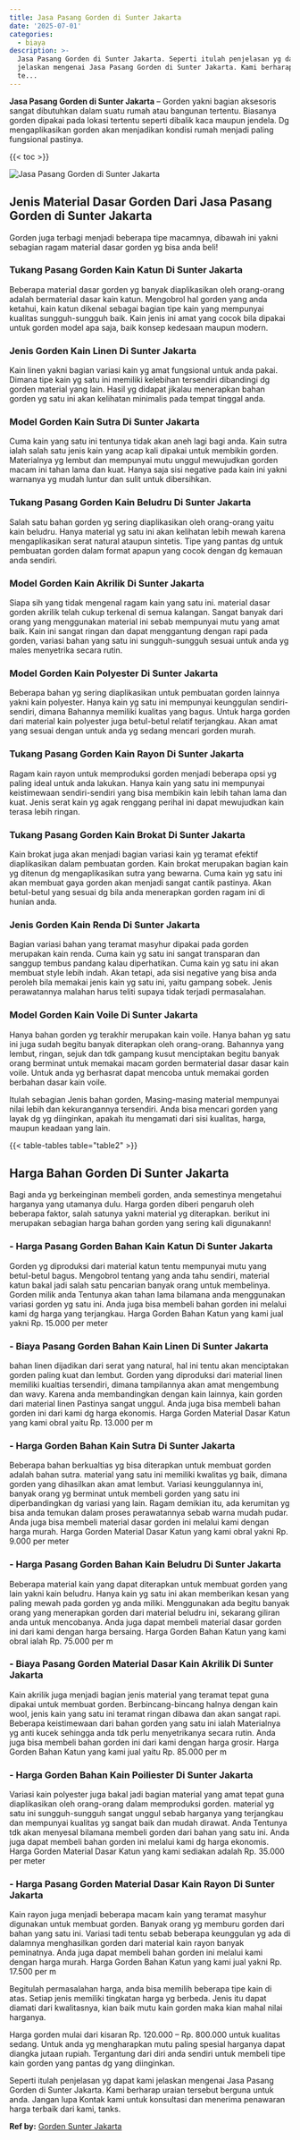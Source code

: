 ```yaml
---
title: Jasa Pasang Gorden di Sunter Jakarta
date: '2025-07-01'
categories:
  - biaya
description: >-
  Jasa Pasang Gorden di Sunter Jakarta. Seperti itulah penjelasan yg dapat kami
  jelaskan mengenai Jasa Pasang Gorden di Sunter Jakarta. Kami berharap uraian
  te...
---
```


**Jasa Pasang Gorden di Sunter Jakarta** – Gorden yakni bagian aksesoris sangat dibutuhkan dalam suatu rumah atau bangunan tertentu. Biasanya gorden dipakai pada lokasi tertentu seperti dibalik kaca maupun jendela. Dg mengaplikasikan gorden akan menjadikan kondisi rumah menjadi paling fungsional pastinya.

{{< toc >}}

![Jasa Pasang Gorden di Sunter Jakarta](/images/pasang-gorden-murah28.png)

## Jenis Material Dasar Gorden Dari Jasa Pasang Gorden di Sunter Jakarta

Gorden juga terbagi menjadi beberapa tipe macamnya, dibawah ini yakni sebagian ragam material dasar gorden yg bisa anda beli!

### Tukang Pasang Gorden Kain Katun Di Sunter Jakarta

Beberapa material dasar gorden yg banyak diaplikasikan oleh orang-orang adalah bermaterial dasar kain katun. Mengobrol hal gorden yang anda ketahui, kain katun dikenal sebagai bagian tipe kain yang mempunyai kualitas sungguh-sungguh baik. Kain jenis ini amat yang cocok bila dipakai untuk gorden model apa saja, baik konsep kedesaan maupun modern.

### Jenis Gorden Kain Linen Di Sunter Jakarta

Kain linen yakni bagian variasi kain yg amat fungsional untuk anda pakai. Dimana tipe kain yg satu ini memiliki kelebihan tersendiri dibandingi dg gorden material yang lain. Hasil yg didapat jikalau menerapkan bahan gorden yg satu ini akan kelihatan minimalis pada tempat tinggal anda.

### Model Gorden Kain Sutra Di Sunter Jakarta

Cuma kain yang satu ini tentunya tidak akan aneh lagi bagi anda. Kain sutra ialah salah satu jenis kain yang acap kali dipakai untuk membikin gorden. Materialnya yg lembut dan mempunyai mutu unggul mewujudkan gorden macam ini tahan lama dan kuat. Hanya saja sisi negative pada kain ini yakni warnanya yg mudah luntur dan sulit untuk dibersihkan.

### Tukang Pasang Gorden Kain Beludru Di Sunter Jakarta

Salah satu bahan gorden yg sering diaplikasikan oleh orang-orang yaitu kain beludru. Hanya material yg satu ini akan kelihatan lebih mewah karena mengaplikasikan serat natural ataupun sintetis. Tipe yang pantas dg untuk pembuatan gorden dalam format apapun yang cocok dengan dg kemauan anda sendiri.

### Model Gorden Kain Akrilik Di Sunter Jakarta

Siapa sih yang tidak mengenal ragam kain yang satu ini. material dasar gorden akrilik telah cukup terkenal di semua kalangan. Sangat banyak dari orang yang menggunakan material ini sebab mempunyai mutu yang amat baik. Kain ini sangat ringan dan dapat menggantung dengan rapi pada gorden, variasi bahan yang satu ini sungguh-sungguh sesuai untuk anda yg males menyetrika secara rutin.

### Model Gorden Kain Polyester Di Sunter Jakarta

Beberapa bahan yg sering diaplikasikan untuk pembuatan gorden lainnya yakni kain polyester. Hanya kain yg satu ini mempunyai keunggulan sendiri-sendiri, dimana Bahannya memiliki kualitas yang bagus. Untuk harga gorden dari material kain polyester juga betul-betul relatif terjangkau. Akan amat yang sesuai dengan untuk anda yg sedang mencari gorden murah.

### Tukang Pasang Gorden Kain Rayon Di Sunter Jakarta

Ragam kain rayon untuk memproduksi gorden menjadi beberapa opsi yg paling ideal untuk anda lakukan. Hanya kain yang satu ini mempunyai keistimewaan sendiri-sendiri yang bisa membikin kain lebih tahan lama dan kuat. Jenis serat kain yg agak renggang perihal ini dapat mewujudkan kain terasa lebih ringan.

### Tukang Pasang Gorden Kain Brokat Di Sunter Jakarta

Kain brokat juga akan menjadi bagian variasi kain yg teramat efektif diaplikasikan dalam pembuatan gorden. Kain brokat merupakan bagian kain yg ditenun dg mengaplikasikan sutra yang bewarna. Cuma kain yg satu ini akan membuat gaya gorden akan menjadi sangat cantik pastinya. Akan betul-betul yang sesuai dg bila anda menerapkan gorden ragam ini di hunian anda.

### Jenis Gorden Kain Renda Di Sunter Jakarta

Bagian variasi bahan yang teramat masyhur dipakai pada gorden merupakan kain renda. Cuma kain yg satu ini sangat transparan dan sanggup tembus pandang kalau diperhatikan. Cuma kain yg satu ini akan membuat style lebih indah. Akan tetapi, ada sisi negative yang bisa anda peroleh bila memakai jenis kain yg satu ini, yaitu gampang sobek. Jenis perawatannya malahan harus teliti supaya tidak terjadi permasalahan.

### Model Gorden Kain Voile Di Sunter Jakarta

Hanya bahan gorden yg terakhir merupakan kain voile. Hanya bahan yg satu ini juga sudah begitu banyak diterapkan oleh orang-orang. Bahannya yang lembut, ringan, sejuk dan tdk gampang kusut menciptakan begitu banyak orang berminat untuk memakai macam gorden bermaterial dasar dasar kain voile. Untuk anda yg berhasrat dapat mencoba untuk memakai gorden berbahan dasar kain voile.

Itulah sebagian Jenis bahan gorden, Masing-masing material mempunyai nilai lebih dan kekurangannya tersendiri. Anda bisa mencari gorden yang layak dg yg diinginkan, apakah itu mengamati dari sisi kualitas, harga, maupun keadaan yang lain.

{{< table-tables table="table2" >}}

## Harga Bahan Gorden Di Sunter Jakarta

Bagi anda yg berkeinginan membeli gorden, anda semestinya mengetahui harganya yang utamanya dulu. Harga gorden diberi pengaruh oleh beberapa faktor, salah satunya yakni material yg diterapkan. berikut ini merupakan sebagian harga bahan gorden yang sering kali digunakann!

### \- Harga Pasang Gorden Bahan Kain Katun Di Sunter Jakarta

Gorden yg diproduksi dari material katun tentu mempunyai mutu yang betul-betul bagus. Mengobrol tentang yang anda tahu sendiri, material katun bakal jadi salah satu pencarian banyak orang untuk membelinya. Gorden milik anda Tentunya akan tahan lama bilamana anda menggunakan variasi gorden yg satu ini. Anda juga bisa membeli bahan gorden ini melalui kami dg harga yang terjangkau. Harga Gorden Bahan Katun yang kami jual yakni Rp. 15.000 per meter

### \- Biaya Pasang Gorden Bahan Kain Linen Di Sunter Jakarta

bahan linen dijadikan dari serat yang natural, hal ini tentu akan menciptakan gorden paling kuat dan lembut. Gorden yang diproduksi dari material linen memiliki kualtias tersendiri, dimana tampilannya akan amat mengembung dan wavy. Karena anda membandingkan dengan kain lainnya, kain gorden dari material linen Pastinya sangat unggul. Anda juga bisa membeli bahan gorden ini dari kami dg harga ekonomis. Harga Gorden Material Dasar Katun yang kami obral yaitu Rp. 13.000 per m

### \- Harga Gorden Bahan Kain Sutra Di Sunter Jakarta

Beberapa bahan berkualtias yg bisa diterapkan untuk membuat gorden adalah bahan sutra. material yang satu ini memiliki kwalitas yg baik, dimana gorden yang dihasilkan akan amat lembut. Variasi keunggulannya ini, banyak orang yg berminat untuk membeli gorden yang satu ini diperbandingkan dg variasi yang lain. Ragam demikian itu, ada kerumitan yg bisa anda temukan dalam proses perawatannya sebab warna mudah pudar. Anda juga bisa membeli material dasar gorden ini melalui kami dengan harga murah. Harga Gorden Material Dasar Katun yang kami obral yakni Rp. 9.000 per meter

### \- Harga Pasang Gorden Bahan Kain Beludru Di Sunter Jakarta

Beberapa material kain yang dapat diterapkan untuk membuat gorden yang lain yakni kain beludru. Hanya kain yg satu ini akan memberikan kesan yang paling mewah pada gorden yg anda miliki. Menggunakan ada begitu banyak orang yang menerapkan gorden dari material beludru ini, sekarang giliran anda untuk mencobanya. Anda juga dapat membeli material dasar gorden ini dari kami dengan harga bersaing. Harga Gorden Bahan Katun yang kami obral ialah Rp. 75.000 per m

### \- Biaya Pasang Gorden Material Dasar Kain Akrilik Di Sunter Jakarta

Kain akrilik juga menjadi bagian jenis material yang teramat tepat guna dipakai untuk membuat gorden. Berbincang-bincang halnya dengan kain wool, jenis kain yang satu ini teramat ringan dibawa dan akan sangat rapi. Beberapa keistimewaan dari bahan gorden yang satu ini ialah Materialnya yg anti kucek sehingga anda tdk perlu menyetrikanya secara rutin. Anda juga bisa membeli bahan gorden ini dari kami dengan harga grosir. Harga Gorden Bahan Katun yang kami jual yaitu Rp. 85.000 per m

### \- Harga Gorden Bahan Kain Poiliester Di Sunter Jakarta

Variasi kain polyester juga bakal jadi bagian material yang amat tepat guna diaplikasikan oleh orang-orang dalam memproduksi gorden. material yg satu ini sungguh-sungguh sangat unggul sebab harganya yang terjangkau dan mempunyai kualitas yg sangat baik dan mudah dirawat. Anda Tentunya tdk akan menyesal bilamana membeli gorden dari bahan yang satu ini. Anda juga dapat membeli bahan gorden ini melalui kami dg harga ekonomis. Harga Gorden Material Dasar Katun yang kami sediakan adalah Rp. 35.000 per meter

### \- Harga Pasang Gorden Material Dasar Kain Rayon Di Sunter Jakarta

Kain rayon juga menjadi beberapa macam kain yang teramat masyhur digunakan untuk membuat gorden. Banyak orang yg memburu gorden dari bahan yang satu ini. Variasi tadi tentu sebab beberapa keunggulan yg ada di dalamnya menghasilkan gorden dari material kain rayon banyak peminatnya. Anda juga dapat membeli bahan gorden ini melalui kami dengan harga murah. Harga Gorden Bahan Katun yang kami jual yakni Rp. 17.500 per m

Begitulah permasalahan harga, anda bisa memilih beberapa tipe kain di atas. Setiap jenis memiliki tingkatan harga yg berbeda. Jenis itu dapat diamati dari kwalitasnya, kian baik mutu kain gorden maka kian mahal nilai harganya.

Harga gorden mulai dari kisaran Rp. 120.000 – Rp. 800.000 untuk kualitas sedang. Untuk anda yg mengharapkan mutu paling spesial harganya dapat diangka jutaan rupiah. Tergantung dari diri anda sendiri untuk membeli tipe kain gorden yang pantas dg yang diinginkan.

Seperti itulah penjelasan yg dapat kami jelaskan mengenai Jasa Pasang Gorden di Sunter Jakarta. Kami berharap uraian tersebut berguna untuk anda. Jangan lupa Kontak kami untuk konsultasi dan menerima penawaran harga terbaik dari kami, tanks.

**Ref by:**  [Gorden  Sunter Jakarta](https://id.wikipedia.org/wiki/Gorden)
